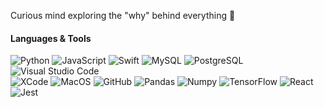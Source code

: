 Curious mind exploring the "why" behind everything 🤔


#### Languages & Tools

![Python](https://img.shields.io/badge/-Python-1E2A3A?style=flat&logo=python)   ![JavaScript](https://img.shields.io/badge/-JavaScript-1E2A3A?style=flat&logo=JavaScript)  ![Swift](https://img.shields.io/badge/-Swift-1E2A3A?style=flat&logo=swift) ![MySQL](https://img.shields.io/badge/-MySQL-1E2A3A?style=flat&logo=mysql&logoColor=white)  ![PostgreSQL](https://img.shields.io/badge/-PostgreSQL-1E2A3A?style=flat&logo=postgresql&logoColor=white) ![Visual Studio Code](https://img.shields.io/badge/-Visual%20Studio%20Code-1E2A3A?style=flat&logo=visual-studio-code&logoColor=007ACC)  
![XCode](https://img.shields.io/badge/XCode-1E2A3A?style=flat&logo=xcode&logoColor=007ACC)
![MacOS](https://img.shields.io/badge/-MacOS-1E2A3A?style=flat&logo=apple)&nbsp;![GitHub](https://img.shields.io/badge/-GitHub-1E2A3A?style=flat&logo=github) ![Pandas](https://img.shields.io/badge/-Pandas-1E2A3A?style=flat&logo=pandas) ![Numpy](https://img.shields.io/badge/-NumPy-1E2A3A?style=flat&logo=numpy) ![TensorFlow](https://img.shields.io/badge/-TensorFlow-1E2A3A?style=flat&logo=tensorflow)
![React](https://img.shields.io/badge/-React-1E2A3A?style=flat&logo=react) ![Jest](https://img.shields.io/badge/-Jest-1E2A3A?style=flat&logo=jest)
